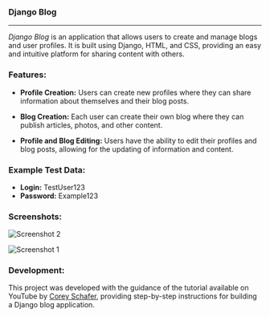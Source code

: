 ### Django Blog
---
*Django Blog* is an application that allows users to create and manage blogs and user profiles. It is built using Django, HTML, and CSS, providing an easy and intuitive platform for sharing content with others.

### Features:

- **Profile Creation:** Users can create new profiles where they can share information about themselves and their blog posts.
  
- **Blog Creation:** Each user can create their own blog where they can publish articles, photos, and other content.
  
- **Profile and Blog Editing:** Users have the ability to edit their profiles and blog posts, allowing for the updating of information and content.

### Example Test Data:

- **Login:** TestUser123
- **Password:** Example123

### Screenshots:

![Screenshot 2](https://github.com/KomendaKacper/Django-blog/assets/127196543/18203d85-ff1c-4243-931c-fd34b1b82731)

![Screenshot 1](https://github.com/KomendaKacper/Django-blog/assets/127196543/6b136d6e-c6c9-4428-8a97-0e49b14835dd)

### Development:

This project was developed with the guidance of the tutorial available on YouTube by [Corey Schafer](https://www.youtube.com/watch?v=UmljXZIypDc&list=PL-osiE80TeTtoQCKZ03TU5fNfx2UY6U4p&ab_channel=CoreySchafer), providing step-by-step instructions for building a Django blog application.
